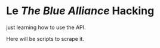 # Le *The Blue Alliance* Hacking

just learning how to use the API.

Here will be scripts to scrape it.
